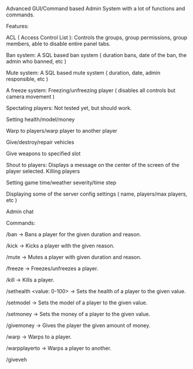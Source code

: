 Advanced GUI/Command based Admin System with a lot of functions and commands.

Features:

ACL ( Access Control List ): Controls the groups, group permissions, group members, able to disable entire panel tabs.

Ban system: A SQL based ban system ( duration bans, date of the ban, the admin who banned, etc )

Mute system: A SQL based mute system ( duration, date, admin responsible, etc )

A freeze system: Freezing/unfreezing player ( disables all controls but camera movement )

Spectating players: Not tested yet, but should work.

Setting health/model/money

Warp to players/warp player to another player

Give/destroy/repair vehicles

Give weapons to specified slot

Shout to players: Displays a message on the center of the screen of the player selected.
Killing players

Setting game time/weather severity/time step

Displaying some of the server config settings ( name, players/max players, etc )

Admin chat

Commands:

/ban <player> <duration in minutes> <reason> -> Bans a player for the given duration and reason.

/kick <player> <reason> -> Kicks a player with the given reason.

/mute <player> <duration in seconds> <reason> -> Mutes a player with given duration and reason.

/freeze <player> -> Freezes/unfreezes a player.

/kill <player> -> Kills a player.

/sethealth <player> <value: 0-100> -> Sets the health of a player to the given value.

/setmodel <player> <model ID> -> Sets the model of a player to the given value.

/setmoney <player> <amount> -> Sets the money of a player to the given value.

/givemoney <player> <amount> -> Gives the player the given amount of money.

/warp <player> -> Warps to a player.

/warpplayerto <player> <player to> -> Warps a player to another.

/giveveh <player> <model ID> <template> -> Gives a vehicle to a player.

/repairveh <player> -> Repairs the vehicle of a player.

/destroyveh <player> -> Destroys the vehicle of a player.

/giveweap <player> <weapon ID> -> Gives 100 ammo ( 30 magazine, 70 extra ammo ) of the specified weapon.

/giveadmin <player> -> Adds the player to the "Admin" ACL group.

/takeadmin <player> -> Removes the player from the "Admin" ACL group.

/shout <player> <message> -> Displays a message on the player screen.

/settime <value: 0-23> -> Sets the default world time to the specified value.

/settimestep <value> -> Sets the default world time step to the specified value.

/setweather <value: 0-2> -> Sets the default world weather severity to the specified value.


Players tab: http://cubeupload.com/im/fr6I9D.jpg, http://cubeupload.com/im/7XpAtN.jpg

Bans tab: http://cubeupload.com/im/TgGnbv.jpg

Server tab: http://cubeupload.com/im/ULaIR7.jpg

Admin chat tab: http://cubeupload.com/im/bvRXoM.jpg

ACL tab: http://cubeupload.com/im/0OoEvo.jpg, http://cubeupload.com/im/mVcT11.jpg

Toggle key: P

IMPORTANT:

You must make at least ONE person an Admin, for this you must put the Steam ID in server/admin_server.lua -> "firstAdmin" variable, from then, you can make others Admin by using the panel.
